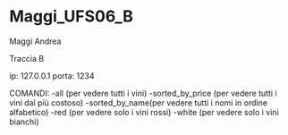 # Maggi_UFS06_B

Maggi Andrea 

Traccia B 

ip: 127.0.0.1 
porta: 1234

COMANDI: 
-all (per vedere tutti i vini)
-sorted_by_price (per vedere tutti i vini dal più costoso)
-sorted_by_name(per vedere tutti i nomi in ordine alfabetico)
-red (per vedere solo i vini rossi)
-white (per vedere solo i vini bianchi)
